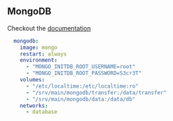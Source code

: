 ## MongoDB
Checkout the [documentation](https://hub.docker.com/_/mongo)
```yml
  mongodb:
    image: mongo
    restart: always
    environment:
      - "MONGO_INITDB_ROOT_USERNAME=root"
      - "MONGO_INITDB_ROOT_PASSWORD=S3cr3T"
    volumes:
      - "/etc/localtime:/etc/localtime:ro"
      - "/srv/main/mongodb/transfer:/data/transfer"
      - "/srv/main/mongodb/data:/data/db"
    networks:
      - database
```